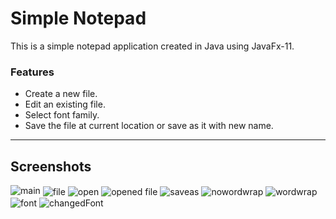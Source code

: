# Simple Notepad

<p>This is a simple notepad application created in Java using JavaFx-11.</p>

### Features
<ul>
    <li>Create a new file.
    <li>Edit an existing file.
    <li>Select font family.
    <li>Save the file at current location or save as it with new name.
</ul>

---

## Screenshots

<img src="https://github.com/CryptoSingh1337/Notepad/tree/master/screenshots/main.png" alt="main">
<img src="https://github.com/CryptoSingh1337/Notepad/tree/master/screenshots/file.png" alt="file" align="center"/>
<img src="https://github.com/CryptoSingh1337/Notepad/tree/master/screenshots/open.png" alt="open" align="center"/>
<img src="https://github.com/CryptoSingh1337/Notepad/tree/master/screenshots/openedFile.png" alt="opened file" align="center"/>
<img src="https://github.com/CryptoSingh1337/Notepad/tree/master/screenshots/saveas.png" alt="saveas" align="center"/>
<img src="https://github.com/CryptoSingh1337/Notepad/tree/master/screenshots/withoutwordwrap.png" alt="nowordwrap" align="center"/>
<img src="https://github.com/CryptoSingh1337/Notepad/tree/master/screenshots/withwordwrap.png" alt="wordwrap" align="center"/>
<img src="https://github.com/CryptoSingh1337/Notepad/tree/master/screenshots/font.png" alt="font" align="center"/>
<img src="https://github.com/CryptoSingh1337/Notepad/tree/master/screenshots/changedFont.png" alt="changedFont" align="center"/>